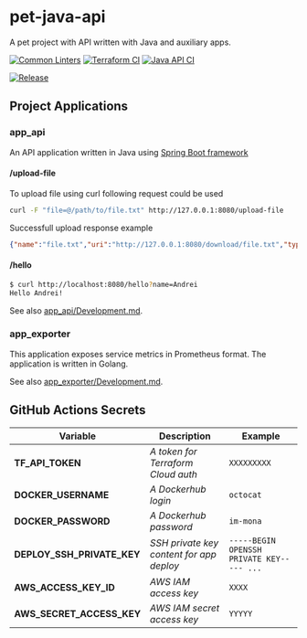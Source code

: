 # pet-java-api

A pet project with API written with Java and auxiliary apps.

[![Common Linters](https://github.com/and1er/pet-java-api/actions/workflows/linting.yml/badge.svg)](https://github.com/and1er/pet-java-api/actions/workflows/linting.yml)
[![Terraform CI](https://github.com/and1er/pet-java-api/actions/workflows/terraform-ci.yml/badge.svg)](https://github.com/and1er/pet-java-api/actions/workflows/terraform-ci.yml)
[![Java API CI](https://github.com/and1er/pet-java-api/actions/workflows/api-ci.yml/badge.svg)](https://github.com/and1er/pet-java-api/actions/workflows/api-ci.yml)

[![Release](https://github.com/and1er/pet-java-api/actions/workflows/release.yml/badge.svg)](https://github.com/and1er/pet-java-api/actions/workflows/release.yml)

## Project Applications

### app_api

An API application written in Java using [Spring Boot framework](https://spring.io/)

#### /upload-file

To upload file using curl following request could be used

```bash
curl -F "file=@/path/to/file.txt" http://127.0.0.1:8080/upload-file
```

Successfull upload response example

```json
{"name":"file.txt","uri":"http://127.0.0.1:8080/download/file.txt","type":"text/plain","size":6}
```

#### /hello

```bash
$ curl http://localhost:8080/hello?name=Andrei
Hello Andrei!
```

See also [app_api/Development.md](app_api/Development.md).

### app_exporter

This application exposes service metrics in Prometheus format. The application is written in Golang.

See also [app_exporter/Development.md](app_exporter/Development.md).

## GitHub Actions Secrets

| Variable | Description | Example |
| ------ | ------ | ------ |
| **TF_API_TOKEN** | *A token for Terraform Cloud auth* | `XXXXXXXXX`
| **DOCKER_USERNAME** | *A Dockerhub login* | `octocat`
| **DOCKER_PASSWORD** | *A Dockerhub password* | `im-mona`
| **DEPLOY_SSH_PRIVATE_KEY** | *SSH private key content for app deploy* | `-----BEGIN OPENSSH PRIVATE KEY----- ...`
| **AWS_ACCESS_KEY_ID** | *AWS IAM access key* | `XXXX`
| **AWS_SECRET_ACCESS_KEY** | *AWS IAM secret access key* | `YYYYY`
